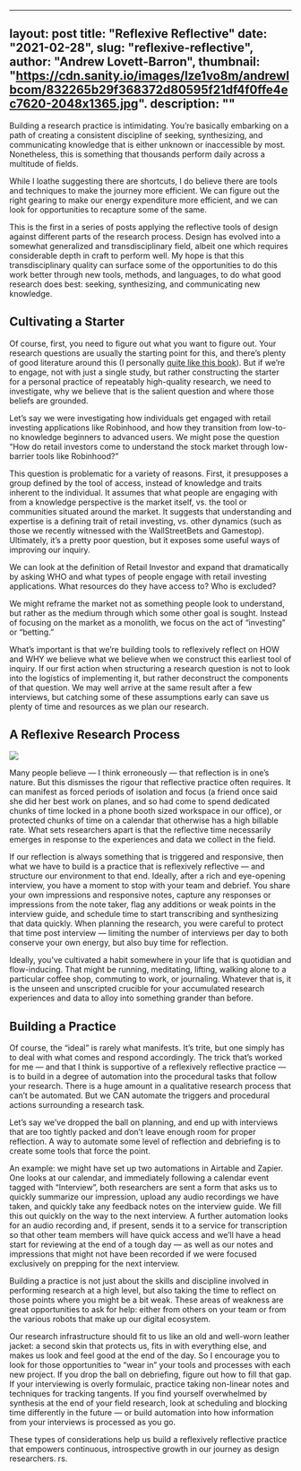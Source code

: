 
---
layout: post
title: "Reflexive Reflective"
date: "2021-02-28",
slug: "reflexive-reflective",
author: "Andrew Lovett-Barron",
thumbnail: "https://cdn.sanity.io/images/lze1vo8m/andrewlbcom/832265b29f368372d80595f21df4f0ffe4ec7620-2048x1365.jpg".
description: ""
---

Building a research practice is intimidating. You’re basically embarking on a path of creating a consistent discipline of seeking, synthesizing, and communicating knowledge that is either unknown or inaccessible by most. Nonetheless, this is something that thousands perform daily across a multitude of fields.

  


While I loathe suggesting there are shortcuts, I do believe there are tools and techniques to make the journey more efficient. We can figure out the right gearing to make our energy expenditure more efficient, and we can look for opportunities to recapture some of the same.

  


This is the first in a series of posts applying the reflective tools of design against different parts of the research process. Design has evolved into a somewhat generalized and transdisciplinary field, albeit one which requires considerable depth in craft to perform well. My hope is that this transdisciplinary quality can surface some of the opportunities to do this work better through new tools, methods, and languages, to do what good research does best: seeking, synthesizing, and communicating new knowledge.

  


## **Cultivating a Starter**



Of course, first, you need to figure out what you want to figure out. Your research questions are usually the starting point for this, and there’s plenty of good literature around this (I personally [quite like this book](https://bookshop.org/a/19778/9781119003618)). But if we’re to engage, not with just a single study, but rather constructing the starter for a personal practice of repeatably high-quality research, we need to investigate, why we believe that is the salient question and where those beliefs are grounded.

  


Let’s say we were investigating how individuals get engaged with retail investing applications like Robinhood, and how they transition from low-to-no knowledge beginners to advanced users. We might pose the question “How do retail investors come to understand the stock market through low-barrier tools like Robinhood?”

  


This question is problematic for a variety of reasons. First, it presupposes a group defined by the tool of access, instead of knowledge and traits inherent to the individual. It assumes that what people are engaging with from a knowledge perspective is the market itself, vs. the tool or communities situated around the market. It suggests that understanding and expertise is a defining trait of retail investing, vs. other dynamics (such as those we recently witnessed with the WallStreetBets and Gamestop). Ultimately, it’s a pretty poor question, but it exposes some useful ways of improving our inquiry.

  


We can look at the definition of Retail Investor and expand that dramatically by asking WHO and what types of people engage with retail investing applications. What resources do they have access to? Who is excluded?

  


We might reframe the market not as something people look to understand, but rather as the medium through which some other goal is sought. Instead of focusing on the market as a monolith, we focus on the act of “investing” or “betting.”

  


What’s important is that we’re building tools to reflexively reflect on HOW and WHY we believe what we believe when we construct this earliest tool of inquiry. If our first action when structuring a research question is not to look into the logistics of implementing it, but rather deconstruct the components of that question. We may well arrive at the same result after a few interviews, but catching some of these assumptions early can save us plenty of time and resources as we plan our research.



## **A Reflexive Research Process**



![](https://cdn.sanity.io/images/lze1vo8m/andrewlbcom/f8ebc086022cb1e0e7a0e8748a47058a76f81d28-1228x838.png)

Many people believe — I think erroneously — that reflection is in one’s nature. But this dismisses the rigour that reflective practice often requires. It can manifest as forced periods of isolation and focus (a friend once said she did her best work on planes, and so had come to spend dedicated chunks of time locked in a phone booth sized workspace in our office), or protected chunks of time on a calendar that otherwise has a high billable rate. What sets researchers apart is that the reflective time necessarily emerges in response to the experiences and data we collect in the field.

  


If our reflection is always something that is triggered and responsive, then what we have to build is a practice that is reflexively reflective — and structure our environment to that end. Ideally, after a rich and eye-opening interview, you have a moment to stop with your team and debrief. You share your own impressions and responsive notes, capture any responses or impressions from the note taker, flag any additions or weak points in the interview guide, and schedule time to start transcribing and synthesizing that data quickly. When planning the research, you were careful to protect that time post interview — limiting the number of interviews per day to both conserve your own energy, but also buy time for reflection.

  


Ideally, you’ve cultivated a habit somewhere in your life that is quotidian and flow-inducing. That might be running, meditating, lifting, walking alone to a particular coffee shop, commuting to work, or journaling. Whatever that is, it is the unseen and unscripted crucible for your accumulated research experiences and data to alloy into something grander than before.

  


## **Building a Practice**

  
Of course, the “ideal” is rarely what manifests. It’s trite, but one simply has to deal with what comes and respond accordingly. The trick that’s worked for me — and that I think is supportive of a reflexively reflective practice — is to build in a degree of automation into the procedural tasks that follow your research. There is a huge amount in a qualitative research process that can’t be automated. But we CAN automate the triggers and procedural actions surrounding a research task.

  


Let’s say we’ve dropped the ball on planning, and end up with interviews that are too tightly packed and don’t leave enough room for proper reflection. A way to automate some level of reflection and debriefing is to create some tools that force the point.

  


An example: we might have set up two automations in Airtable and Zapier. One looks at our calendar, and immediately following a calendar event tagged with “Interview”, both researchers are sent a form that asks us to quickly summarize our impression, upload any audio recordings we have taken, and quickly take any feedback notes on the interview guide. We fill this out quickly on the way to the next interview. A further automation looks for an audio recording and, if present, sends it to a service for transcription so that other team members will have quick access and we’ll have a head start for reviewing at the end of a tough day — as well as our notes and impressions that might not have been recorded if we were focused exclusively on prepping for the next interview.

  


Building a practice is not just about the skills and discipline involved in performing research at a high level, but also taking the time to reflect on those points where you might be a bit weak. These areas of weakness are great opportunities to ask for help: either from others on your team or from the various robots that make up our digital ecosystem.

  


Our research infrastructure should fit to us like an old and well-worn leather jacket: a second skin that protects us, fits in with everything else, and makes us look and feel good at the end of the day. So I encourage you to look for those opportunities to “wear in” your tools and processes with each new project. If you drop the ball on debriefing, figure out how to fill that gap. If your interviewing is overly formulaic, practice taking non-linear notes and techniques for tracking tangents. If you find yourself overwhelmed by synthesis at the end of your field research, look at scheduling and blocking time differently in the future — or build automation into how information from your interviews is processed as you go.

  


These types of considerations help us build a reflexively reflective practice that empowers continuous, introspective growth in our journey as design researchers.
rs.
